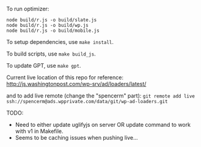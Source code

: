 To run optimizer:

    node build/r.js -o build/slate.js
    node build/r.js -o build/wp.js
    node build/r.js -o build/mobile.js

To setup dependencies, use `make install`.

To build scripts, use `make build_js`.

To update GPT, use `make gpt`.

Current live location of this repo for reference:
http://js.washingtonpost.com/wp-srv/ad/loaders/latest/

and to add live remote (change the "spencerm" part):
`git remote add live ssh://spencerm@ads.wpprivate.com/data/git/wp-ad-loaders.git`


TODO:
- Need to either update uglifyjs on server OR update command to work with v1 in Makefile.
- Seems to be caching issues when pushing live...